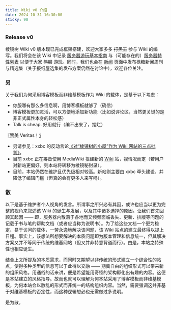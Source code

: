 ```yaml
---
title: Wiki v0 介绍
date: 2024-10-31 16:30:00
sticky: 90
---
```


### Release v0

棱镜树 Wiki v0 版本现已完成框架搭建，欢迎大家多多 ~~打黑工~~ 参与 Wiki 的编写。我们将会在该 Wiki 中记录 [服务器游玩基本指南](/docs/introduction/index.md) 与（可能存在的）[服务器特性列表](/docs/introduction/features.md) 以便于大家 ~~熊服~~ 游玩。同时，我们也会在 [新闻](/news) 页面中发布枫糖新闻周刊与精选集（关于报纸屋选集的发布方案仍然在讨论中），欢迎各位关注。

### 另

关于我们为何采用博客模板而非维基模板作为 Wiki 的载体，是基于以下考虑：

- 你服哪有那么多信息啊，用博客模板就够了（确信）
- 博客模板更加灵活，可以方便地添加新功能（比如说评论区，当然更关键的是非正式属性本身的轻松感）
- Talk is cheap. 好用就行（编不出来了，摆烂）

〖赞美 Veritas！〗

- 另请参见：xxbc 的反动言论[《对“棱镜树的小屋”作为 Wiki 网站的三点批判》](/criticism)。
- 目前 xxbc 正在筹备使用 MediaWiki 搭建新的 [Wiki](https://wiki-mirror.bearcabbage.top/index.php?title=%E5%B0%8F%E7%86%8A%E7%99%BD%E8%8F%9C%E7%9A%84%E7%8B%AC%E8%A3%81%E5%A4%A7%E5%AF%84) 站，视情况而定（若用户对新站更偏好，则本站将转移为棱镜秘封录）。
- 目前，本站仍然在维护且优先级相对较高。新站则主要由 xxbc 牵头建设，并降低了编辑门槛（但真的会有更多人来写吗）。

### 散

以下是基于维护者个人视角的发言。所谓事之所兴必有其因，或许也应当以更为完整的视角来叙述该 Wiki 的诞生与发展，以及其中诸多选择的原因。让我们首先回顾其起因 —— 即，服务器内散落于各地而又频频面临丢失、更新、排版等问题的记载于书与笔的帮助文档（或者应当称为说明书）。为了给这些文档一个更为稳定、易于访问的载体，一劳永逸地解决该问题，该 Wiki 站点的建立最终得以提上日程。事实上，该想法所想要解决的本质问题即为版本管理和信息统一，但其解决方案又并不等同于传统的维基网站（但又并非特意背道而行）。由是，本站之特殊性也相应诞生。

结合上文所提及的本质需求，而同时又期望以非传统的形式建立一个综合性的站点，使得多种类型的信息可以于此得以交融 —— 期冀自由的组织形式可以带来新的组织风格。用通俗的话来讲，便是希望能用奇怪的架构孵化出有趣的内容。这便是本站建立的风格指导。故而也就可以理解为何本站采用了博客模板而非维基模板，为何本站会以散乱的形式而非统一的结构组织内容。当然，需要强调这并非基于对维基模板的否定性，而这种逻辑想必也无需做过多说明。

是为散。
